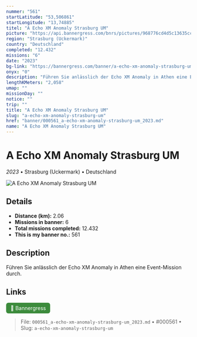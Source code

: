 ```yaml
---
nummer: "561"
startLatitude: "53,506861"
startLongitude: "13,74885"
titel: "A Echo XM Anomaly Strasburg UM"
picture: "https://api.bannergress.com/bnrs/pictures/968776cd4d5c13635cc58353173c3808"
region: "Strasburg (Uckermark)"
country: "Deutschland"
completed: "12.432"
missions: "6"
date: "2023"
bg-link: "https://bannergress.com/banner/a-echo-xm-anomaly-strasburg-um-381b"
onyx: "0"
description: "Führen Sie anlässlich der Echo XM Anomaly in Athen eine Event-Mission durch."
lengthKMeters: "2,058"
umap: ""
missionDay: ""
notice: ""
trip: ""
title: "A Echo XM Anomaly Strasburg UM"
slug: "a-echo-xm-anomaly-strasburg-um"
href: "banner/000561_a-echo-xm-anomaly-strasburg-um_2023.md"
name: "A Echo XM Anomaly Strasburg UM"
---
```

# A Echo XM Anomaly Strasburg UM

*2023* • Strasburg (Uckermark) • Deutschland

![A Echo XM Anomaly Strasburg UM](https://api.bannergress.com/bnrs/pictures/968776cd4d5c13635cc58353173c3808)



## Details
- **Distance (km):** 2.06
- **Missions in banner:** 6
- **Total missions completed:** 12.432
- **This is my banner no.:** 561



## Description
Führen Sie anlässlich der Echo XM Anomaly in Athen eine Event-Mission durch.



## Links
<a href="https://bannergress.com/banner/a-echo-xm-anomaly-strasburg-um-381b" target="_blank" style="display:inline-block;margin-right:8px;padding:6px 12px;background:#3c8b3c;color:#fff;text-decoration:none;border-radius:6px;">🔗 Bannergress</a>



> File: `000561_a-echo-xm-anomaly-strasburg-um_2023.md`
> • #000561
> • Slug: `a-echo-xm-anomaly-strasburg-um`
